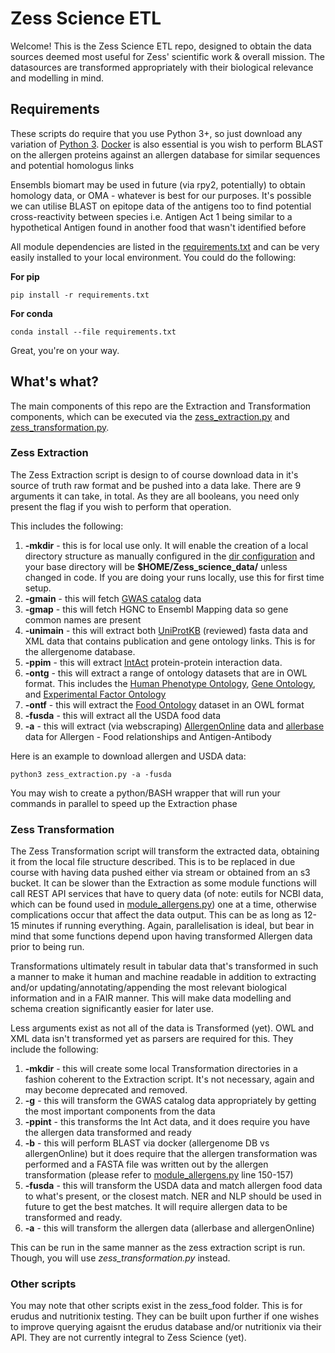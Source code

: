 # Zess Science ETL

Welcome! This is the Zess Science ETL repo, designed to obtain the data sources deemed most useful for Zess' scientific work & overall mission. The datasources are transformed appropriately with their biological relevance and modelling in mind.

## Requirements

These scripts do require that you use Python 3+, so just download any variation of [Python 3](https://www.python.org/download/releases).
[Docker](https://www.docker.com/get-started) is also essential is you wish  to perform BLAST on the allergen proteins against an allergen database for similar sequences and potential homologus links

Ensembls biomart may be used in future (via rpy2, potentially) to obtain homology data, or OMA - whatever is best for our purposes. It's possible we can utilise BLAST on epitope data of the antigens too to find potential cross-reactivity between species i.e. Antigen Act 1 being similar to a hypothetical Antigen found in another food that wasn't identified before

All module dependencies are listed in the [requirements.txt](https://bitbucket.org/zess-new/zess-etl/src/master/requirements.txt) and can be very easily installed to your local environment. You could do the following:

**For pip**
```
pip install -r requirements.txt
```
**For conda**
```
conda install --file requirements.txt
```

Great, you're on your way.

## What's what?

The main components of this repo are the Extraction and Transformation components, which can be executed via the [zess_extraction.py](https://bitbucket.org/zess-new/zess-etl/src/master/zess_extraction.py) and [zess_transformation.py](https://bitbucket.org/zess-new/zess-etl/src/master/zess_transformation.py).

### Zess Extraction

The Zess Extraction script is design to of course download data in it's source of truth raw format and be pushed into a data lake. There are 9 arguments it can take, in total. As they are all booleans, you need only present the flag if you wish to perform that operation.

This includes the following:

1. **-mkdir** - this is for local use only. It will enable the creation of a local directory structure as manually configured in the [dir configuration](https://bitbucket.org/zess-new/zess-etl/src/master/configs/dir_names.py) and your base directory will be **$HOME/Zess_science_data/** unless changed in code. If you are doing your runs locally, use this for first time setup.
2. **-gmain** - this will fetch [GWAS catalog](https://www.ebi.ac.uk/gwas/) data
3. **-gmap** - this will fetch HGNC to Ensembl Mapping data so gene common names are present
4. **-unimain** - this will extract both [UniProtKB](https://www.uniprot.org/) (reviewed) fasta data and XML data that contains publication and gene ontology links. This is for the allergenome database.
5. **-ppim** - this will extract [IntAct](https://www.ebi.ac.uk/intact/) protein-protein interaction data.
6. **-ontg** - this will extract a range of ontology datasets that are in OWL format. This includes the [Human Phenotype Ontology](https://hpo.jax.org/app/), [Gene Ontology](http://geneontology.org/), and [Experimental Factor Ontology](https://www.ebi.ac.uk/efo/)
7. **-ontf** - this will extract the [Food Ontology](https://foodon.org/) dataset in an OWL format
8. **-fusda** - this will extract all the USDA food data
9. **-a** - this will extract (via webscraping) [AllergenOnline](http://www.allergenonline.org/databasebrowse.shtml) data and [allerbase](http://196.1.114.46:1800/AllerBase/) data for Allergen - Food relationships and Antigen-Antibody

Here is an example to download allergen and USDA data:

```
python3 zess_extraction.py -a -fusda
```

You may wish to create a python/BASH wrapper that will run your commands in parallel to speed up the Extraction phase

### Zess Transformation

The Zess Transformation script will transform the extracted data, obtaining it from the local file structure described. This is to be replaced in due course with having data pushed either via stream or obtained from an s3 bucket. It can be slower than the Extraction as some module functions will call REST API services that have to query data (of note: eutils for NCBI data, which can be found used in [module_allergens.py](https://bitbucket.org/zess-new/zess-etl/src/master/Transformation/main_methods/module_allergens.py)) one at a time, otherwise complications occur that affect the data output. This can be as long as 12-15 minutes if running everything. Again, parallelisation is ideal, but bear in mind that some functions depend upon having transformed Allergen data prior to being run.

Transformations ultimately result in tabular data that's transformed in such a manner to make it human and machine readable in addition to extracting and/or updating/annotating/appending the most relevant biological information and in a FAIR manner. This will make data modelling and schema creation significantly easier for later use.

Less arguments exist as not all of the data is Transformed (yet). OWL and XML data isn't transformed yet as parsers are required for this. They include the following:

1. **-mkdir** - this will create some local Transformation directories in a fashion coherent to the Extraction script. It's not necessary, again and may become deprecated and removed.
2. **-g** - this will transform the GWAS catalog data appropriately by getting the most important components from the data
3. **-ppint** - this transforms the Int Act data, and it does require you have the allergen data transformed and ready
4. **-b** - this will perform BLAST via docker (allergenome DB vs allergenOnline) but it does require that the allergen transformation was performed and a FASTA file was written out by the allergen transformation (please refer to [module_allergens.py](https://bitbucket.org/zess-new/zess-etl/src/master/Transformation/main_methods/module_allergens.py) line 150-157)
5. **-fusda** - this will transform the USDA data and match allergen food data to what's present, or the closest match. NER and NLP should be used in future to get the best matches. It will require allergen data to be transformed and ready.
6. **-a** - this will transform the allergen data (allerbase and allergenOnline)

This can be run in the same manner as the zess extraction script is run. Though, you will use *zess_transformation.py* instead.

### Other scripts
You may note that other scripts exist in the zess_food folder. This is for erudus and nutritionix testing. They can be built upon further if one wishes to improve querying agaisnt the erudus database and/or nutritionix via their API. They are not currently integral to Zess Science (yet).
